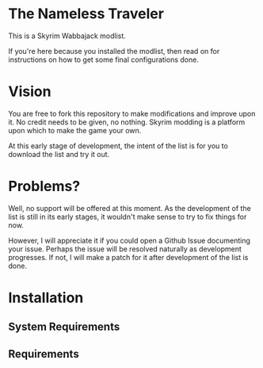 # The Nameless Traveler
This is a Skyrim Wabbajack modlist.

If you're here because you installed the modlist, then read on for instructions on how to get some final configurations done.

# Vision

You are free to fork this repository to make modifications and improve upon it.
No credit needs to be given, no nothing. Skyrim modding is a platform upon which to make the game your own.

At this early stage of development, the intent of the list is for you to download the list and try it out.

# Problems?

Well, no support will be offered at this moment. As the development of the list is still in its early stages, it wouldn't make sense to try to fix things for now.

However, I will appreciate it if you could open a Github Issue documenting your issue. Perhaps the issue will be resolved naturally as development progresses. If not, I will make a patch for it after development of the list is done.

# Installation

## System Requirements

## Requirements
